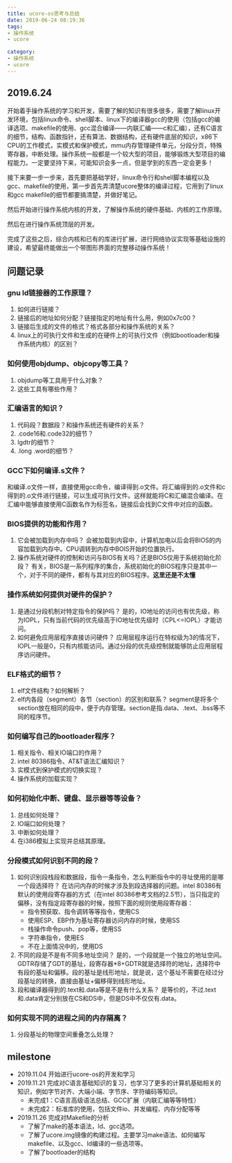 ```yaml
---
title: ucore-os思考与总结
date: 2019-06-24 08:19:36
tags:
- 操作系统
- ucore

category:
- 操作系统
- ucore
---
```


## 2019.6.24
开始着手操作系统的学习和开发，需要了解的知识有很多很多，需要了解linux开发环境，包括linux命令、shell脚本、linux下的编译器gcc的使用（包括gcc的编译选项、makefile的使用、gcc混合编译——内联汇编——c和汇编），还有C语言的细节，结构、函数指针，还有算法、数据结构，还有硬件底层的知识，x86下CPU的工作模式，实模式和保护模式，mmu内存管理硬件单元，分段分页，特殊寄存器，中断处理。操作系统一般都是一个较大型的项目，能够锻炼大型项目的编程能力。一定要坚持下来，可能知识会多一点，但是学到的东西一定会更多！

接下来要一步一步来，首先要把基础学好，linux命令行和shell脚本编程以及gcc、makefile的使用，第一步首先弄清楚ucore整体的编译过程，它用到了linux和gcc makefile的细节都要搞清楚，并做好笔记。

然后开始进行操作系统内核的开发，了解操作系统的硬件基础、内核的工作原理。

然后在进行操作系统顶层的开发。

完成了这些之后，综合内核和已有的库进行扩展，进行网络协议实现等基础设施的建设，希望最终能做出一个带图形界面的完整移动操作系统！

## 问题记录
### gnu ld链接器的工作原理？
1. 如何进行链接？
2. 链接后的地址如何分配？链接指定的地址有什么用，例如0x7c00？
3. 链接后生成的文件的格式？格式各部分和操作系统的关系？
4. linux上的可执行文件和生成的在硬件上的可执行文件（例如bootloader和操作系统内核）的区别？

### 如何使用objdump、objcopy等工具？
1. objdump等工具用于什么对象？
2. 这些工具有哪些作用？

### 汇编语言的知识？
1. 代码段？数据段？和操作系统还有硬件的关系？
2. .code16和.code32的细节？
3. lgdtr的细节？
4. .long .word的细节？

### GCC下如何编译.s文件？
和编译.o文件一样，直接使用gcc命令，编译得到.o文件。将汇编得到的.o文件和c得到的.o文件进行链接，可以生成可执行文件。这样就能将C和汇编混合编译。在汇编中能够直接使用C函数名作为标签名，链接后会找到C文件中对应的函数。

### BIOS提供的功能和作用？
1. 它会被加载到内存中吗？
   会被加载到内容中，计算机加电以后会将BIOS的内容加载到内存中。CPU调转到内存中BOIS开始的位置执行。
2. 操作系统对硬件的控制和访问与BIOS有关吗？还是BIOS仅用于系统初始化阶段？
   有关，BIOS是一系列程序的集合，系统初始化的BIOS程序只是其中一个，对于不同的硬件，都有与其对应的BIOS程序。**这里还是不太懂**

### 操作系统如何提供对硬件的保护？
1. 是通过分段机制对特定指令的保护吗？
   是的，IO地址的访问也有优先级，称为IOPL，只有当前代码的优先级高于IO地址优先级时（CPL<=IOPL）才能访问。
2. 如何避免应用层程序直接访问硬件？
   应用层程序运行在特权级为3的情况下，IOPL一般是0，只有内核能访问。通过分段的优先级控制就能够防止应用层程序访问硬件。

### ELF格式的细节？
1. elf文件结构？如何解析？
2. elf内各段（segment）各节（section）的区别和联系？
   segment是将多个section放在相同的段中，便于内存管理。section是指.data、.text、.bss等不同的程序节。

### 如何编写自己的bootloader程序？
1. 相关指令、相关IO端口的作用？
2. intel 80386指令、AT&T语法汇编知识？
3. 实模式到保护模式的切换实现？
4. 操作系统的加载实现？

### 如何初始化中断、键盘、显示器等等设备？
1. 总线如何处理？
2. IO端口如何处理？
3. 中断如何处理？
4. 在i386模拟上实现并总结其原理。


### 分段模式如何识别不同的段？
1. 如何识别段栈段和数据段，指令一条指令，怎么判断指令中的寻址使用的是哪一个段选择符？
   在访问内存的时候才涉及到段选择器的问题。intel 80386有默认的使用段寄存器的方式（在intel 80386参考文档的2.5节），当只指定的偏移，没有指定段寄存器的时候，按照下面的规则使用段寄存器：
   * 指令预获取、指令调转等等指令，使用CS
   * 使用ESP、EBP作为基址寄存器访问内存的时候，使用SS
   * 栈操作命令push、pop等，使用SS
   * 字符串指令，使用ES
   * 不在上面情况中的，使用DS
2. 不同的段是不是有不同多地址空间？
   是的，一个段就是一个独立的地址空间。GDTR存储了GDT的基址，段寄存器*8+GDTR就是选择符的地址，选择符中有段的基址和偏移。段的基址是线形地址，就是说，这个基址不需要在经过分段基址的转换，直接由基址+偏移得到线形地址。
3. 段和编译器得到的.text和.data等是不是有什么关系？
   是等价的，不过.text和.data肯定分别放在CS和DS中，但是DS中不仅仅有.data。

### 如何实现不同的进程之间的内存隔离？
1. 分段基址的物理空间重叠怎么处理？


## milestone
* 2019.11.04 开始进行ucore-os的开发和学习
* 2019.11.21 完成对C语言基础知识的复习，也学习了更多的计算机基础相关的知识，例如字节对齐、大端小端、字节序、字符编码等知识。
  * 未完成1：C语言高级语法总结、GCC扩展（内联汇编等等特性）
  * 未完成2：标准库的使用，包括文件io、并发编程、内存分配等等
* 2019.11.26 完成对Makefile的分析
  * 了解了make的基本语法，ld、gcc选项。
  * 了解了ucore.img镜像的构建过程。主要学习make语法、如何编写makefile、以及gcc、ld编译的一些选项等。
  * 了解了bootloader的结构
